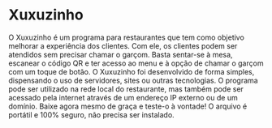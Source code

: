 # Xuxuzinho
O Xuxuzinho é um programa para restaurantes que tem como objetivo melhorar a experiência dos clientes. Com ele, os clientes podem ser atendidos sem precisar chamar o garçom. Basta sentar-se à mesa, escanear o código QR e ter acesso ao menu e à opção de chamar o garçom com um toque de botão.
O Xuxuzinho foi desenvolvido de forma simples, dispensando o uso de servidores, sites ou outras tecnologias. O programa pode ser utilizado na rede local do restaurante, mas também pode ser acessado pela internet através de um endereço IP externo ou de um domínio.
Baixe agora mesmo de graça e teste-o à vontade! O arquivo é portátil e 100% seguro, não precisa ser instalado.
